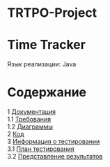 # TRTPO-Project
# Time Tracker
Язык реализации: Java 

# Содержание
1 [Документация](Project/Documents)  
1.1 [Требования](Project/Documents/Requirements)  
1.2 [Диаграммы](Documents/System%20project/README.md)  
2 [Код](Project/Code)  
3 [Информация о тестировании](Testing)  
3.1 [План тестирования](Testing/TestPlan.md)  
3.2 [Представление результатов](Testing/TestResults.md)  

